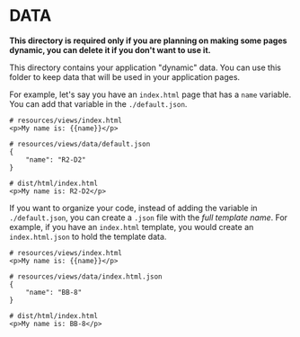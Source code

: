 # DATA

**This directory is required only if you are planning on making some pages dynamic, you can delete it if you don't want to use it.**

This directory contains your application "dynamic" data. You can use this folder to keep data that will be used in your application pages.

For example, let's say you have an `index.html` page that has a `name` variable. You can add that variable in the `./default.json`.

```
# resources/views/index.html
<p>My name is: {{name}}</p>

# resources/views/data/default.json
{
    "name": "R2-D2"
}

# dist/html/index.html
<p>My name is: R2-D2</p>
```

If you want to organize your code, instead of adding the variable in `./default.json`, you can create a `.json` file with the _full template name_. For example, if you have an `index.html` template, you would create an `index.html.json` to hold the template data.
```
# resources/views/index.html
<p>My name is: {{name}}</p>

# resources/views/data/index.html.json
{
    "name": "BB-8"
}

# dist/html/index.html
<p>My name is: BB-8</p>
```
